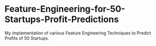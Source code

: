 # Feature-Engineering-for-50-Startups-Profit-Predictions
My implementation of various Feature Engineering Techniques to Predict Profits of 50 Startups.
